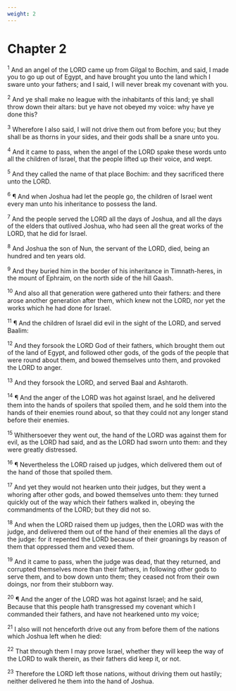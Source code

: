 ```yaml
---
weight: 2
---
```


# Chapter 2

<sup>1</sup> And an angel of the LORD came up from Gilgal to Bochim, and said, I made you to go up out of Egypt, and have brought you unto the land which I sware unto your fathers; and I said, I will never break my covenant with you. 

<sup>2</sup> And ye shall make no league with the inhabitants of this land; ye shall throw down their altars: but ye have not obeyed my voice: why have ye done this? 

<sup>3</sup> Wherefore I also said, I will not drive them out from before you; but they shall be as thorns in your sides, and their gods shall be a snare unto you. 

<sup>4</sup> And it came to pass, when the angel of the LORD spake these words unto all the children of Israel, that the people lifted up their voice, and wept. 

<sup>5</sup> And they called the name of that place Bochim: and they sacrificed there unto the LORD. 

<sup>6</sup> ¶ And when Joshua had let the people go, the children of Israel went every man unto his inheritance to possess the land. 

<sup>7</sup> And the people served the LORD all the days of Joshua, and all the days of the elders that outlived Joshua, who had seen all the great works of the LORD, that he did for Israel. 

<sup>8</sup> And Joshua the son of Nun, the servant of the LORD, died, being an hundred and ten years old. 

<sup>9</sup> And they buried him in the border of his inheritance in Timnath-heres, in the mount of Ephraim, on the north side of the hill Gaash. 

<sup>10</sup> And also all that generation were gathered unto their fathers: and there arose another generation after them, which knew not the LORD, nor yet the works which he had done for Israel. 

<sup>11</sup> ¶ And the children of Israel did evil in the sight of the LORD, and served Baalim: 

<sup>12</sup> And they forsook the LORD God of their fathers, which brought them out of the land of Egypt, and followed other gods, of the gods of the people that were round about them, and bowed themselves unto them, and provoked the LORD to anger. 

<sup>13</sup> And they forsook the LORD, and served Baal and Ashtaroth. 

<sup>14</sup> ¶ And the anger of the LORD was hot against Israel, and he delivered them into the hands of spoilers that spoiled them, and he sold them into the hands of their enemies round about, so that they could not any longer stand before their enemies. 

<sup>15</sup> Whithersoever they went out, the hand of the LORD was against them for evil, as the LORD had said, and as the LORD had sworn unto them: and they were greatly distressed. 

<sup>16</sup> ¶ Nevertheless the LORD raised up judges, which delivered them out of the hand of those that spoiled them. 

<sup>17</sup> And yet they would not hearken unto their judges, but they went a whoring after other gods, and bowed themselves unto them: they turned quickly out of the way which their fathers walked in, obeying the commandments of the LORD; but they did not so. 

<sup>18</sup> And when the LORD raised them up judges, then the LORD was with the judge, and delivered them out of the hand of their enemies all the days of the judge: for it repented the LORD because of their groanings by reason of them that oppressed them and vexed them. 

<sup>19</sup> And it came to pass, when the judge was dead, that they returned, and corrupted themselves more than their fathers, in following other gods to serve them, and to bow down unto them; they ceased not from their own doings, nor from their stubborn way. 

<sup>20</sup> ¶ And the anger of the LORD was hot against Israel; and he said, Because that this people hath transgressed my covenant which I commanded their fathers, and have not hearkened unto my voice; 

<sup>21</sup> I also will not henceforth drive out any from before them of the nations which Joshua left when he died: 

<sup>22</sup> That through them I may prove Israel, whether they will keep the way of the LORD to walk therein, as their fathers did keep it, or not. 

<sup>23</sup> Therefore the LORD left those nations, without driving them out hastily; neither delivered he them into the hand of Joshua. 


